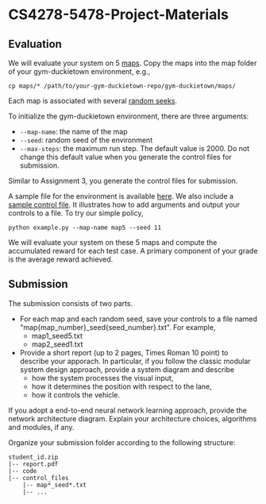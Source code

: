 # CS4278-5478-Project-Materials


## Evaluation  
We will evaluate your system on 5 [maps](./maps/). Copy the maps into the map folder of your gym-duckietown environment, e.g.,
```
cp maps/* /path/to/your-gym-duckietown-repo/gym-duckietown/maps/
```
Each map is associated with several [random seeks](./seeds.json). 

To initialize the gym-duckietown environment, there are three  arguments:
- `--map-name`: the name of the map
- `--seed`: random seed of the environment 
- `--max-steps`: the maximum run step. The default value is 2000.  Do not change this default value when you generate the control files for submission.

Similar to Assignment 3, you generate the control files for submission. 

A sample file for the environment is available [here](./example.py). We also include a [sample control file](./map5_seed11.txt). It illustrates how to add arguments and output your controls to a file. To try our simple policy, 
```
python example.py --map-name map5 --seed 11
```

We will evaluate your system on these 5 maps and compute the accumulated reward for each test case. A primary component of your grade is the average reward achieved. 

## Submission
The submission consists of two parts. 

- For each map and each random seed, save your controls to a file named  "map{map_number}_seed{seed_number}.txt". For example, 
  - map1_seed5.txt
  - map2_seed1.txt
- Provide a short report (up to 2 pages, Times Roman 10 point) to  describe your apporach. In particular, if you follow the classic modular system design approach, provide a system diagram and describe
  - how the system processes the visual input,
  - how it determines the position with respect to the lane,
  - how it controls the vehicle. 

If you adopt a end-to-end neural network learning approach, provide the network architecture diagram. Explain your architecture choices, algorithms and modules, if any.

Organize your submission folder according to the following structure:
```
student_id.zip
|-- report.pdf
|-- code
|-- control_files
    |-- map*_seed*.txt
    |-- ...
```
